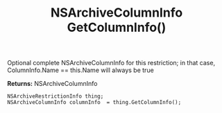﻿---
uid: crmscript_ref_NSArchiveRestrictionInfo_GetColumnInfo
title: NSArchiveColumnInfo GetColumnInfo()
intellisense: NSArchiveRestrictionInfo.GetColumnInfo
keywords: NSArchiveRestrictionInfo, GetColumnInfo
so.topic: reference
---

Optional complete NSArchiveColumnInfo for this restriction; in that case, ColumnInfo.Name == this.Name will always be true

**Returns:** NSArchiveColumnInfo


```crmscript
NSArchiveRestrictionInfo thing;
NSArchiveColumnInfo columnInfo  = thing.GetColumnInfo();
```


